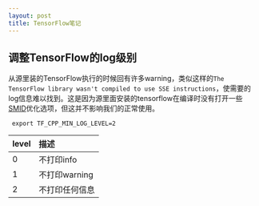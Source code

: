 ```yaml
---
layout: post
title: TensorFlow笔记
---
```


## 调整TensorFlow的log级别
从源里装的TensorFlow执行的时候回有许多warning，类似这样的`The TensorFlow library wasn't compiled to use SSE instructions`，使需要的log信息难以找到。这是因为源里面安装的tensorflow在编译时没有打开一些[SMID][SIMD]优化选项，但这并不影响我们的正常使用。
```
 export TF_CPP_MIN_LOG_LEVEL=2
```
|level|描述|
|----|:---|
|0|不打印info|
|1|不打印warning|
|2|不打印任何信息|




[SIMD]:https://zh.wikipedia.org/wiki/%E5%8D%95%E6%8C%87%E4%BB%A4%E6%B5%81%E5%A4%9A%E6%95%B0%E6%8D%AE%E6%B5%81